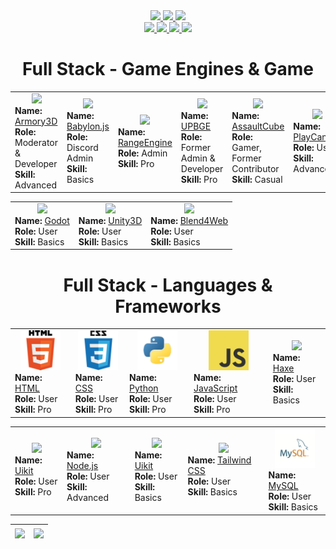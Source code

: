 <!-- SOCIAL LINKS -->
<div align="center">
  <a href="https://youtube.com/channel/UCPnPW3BMq3Lv--L6XFoVfLA">
    <img src="https://img.shields.io/badge/youtube-%23E60023.svg?&style=for-the-badge&logo=youtube&logoColor=white" />
  </a>
  <a href="https://discord.gg/xqrKhGjVJk">
    <img src="https://img.shields.io/badge/Armory3D Discord-%23E60023.svg?&color=darkslateblue&style=for-the-badge&logo=discord&logoColor=white" />
  </a>
  <a href="https://discord.gg/bn2xx6VkbP">
    <img src="https://img.shields.io/badge/Babylon.js Discord-%23E60023.svg?&color=darkslateblue&style=for-the-badge&logo=discord&logoColor=white" />
  </a><br />
  <a href="https://twitter.com/rpaladin_01">
    <img src="https://img.shields.io/badge/twitter-%23E60023.svg?&color=blue&style=for-the-badge&logo=twitter&logoColor=white" />
  </a>
  <a href="https://blenderartists.org/u/rpaladin">
    <img src="https://img.shields.io/badge/BlenderArtists-%23E60023.svg?&color=yellow&style=for-the-badge&logo=discourse&logoColor=white" />
  </a>
  <a href="https://blender.stackexchange.com/users/123064/rpaladin">
    <img src="https://img.shields.io/badge/BlenderStackExchange-%23E60023.svg?&color=lightgrey&style=for-the-badge&logo=stackexchange&logoColor=white" />
  </a>
  <a href="https://reddit.com/u/randompandagames">
    <img src="https://img.shields.io/badge/reddit-%23E60023.svg?&color=darkorange&style=for-the-badge&logo=reddit&logoColor=white" />
  </a>
</div>
<!-- Full Stack - Game Engines & Game -->
<h1 align="center">Full Stack - Game Engines & Game</h1>
<table align="center">
  <tr>
    <!-- Armory3D -->
    <td>
      <div align="center">
        <img src="https://avatars.githubusercontent.com/u/20436620?s=200&v=4" width=64 /><br />
        <div align="left">
          <b>Name: </b><a href="https://armory3d.org">Armory3D</a><br />
          <b>Role: </b>Moderator & Developer<br />
          <b>Skill: </b>Advanced
        </div>
      </div>
    </td>
    <!-- Babylon.js -->
    <td>
      <div align="center">
        <img src="https://avatars.githubusercontent.com/u/4855800?s=200&v=4" width=64 /><br />
        <div align="left">
          <b>Name: </b><a href="https://babylonjs.com">Babylon.js</a><br />
          <b>Role: </b>Discord Admin<br />
          <b>Skill: </b>Basics
        </div>
      </div>
    </td>
    <!-- RangeEngine -->
    <td>
      <div align="center">
        <img src="https://avatars.githubusercontent.com/u/112126963?s=200&v=4" width=64 /><br />
        <div align="left">
          <b>Name: </b><a href="https://rangeengine.tech">RangeEngine</a><br />
          <b>Role: </b>Admin<br />
          <b>Skill: </b>Pro
        </div>
      </div>
    </td>
    <!-- UPBGE -->
    <td>
      <div align="center">
        <img src="https://avatars.githubusercontent.com/u/16006310?s=200&v=4" width=64 /><br />
        <div align="left">
          <b>Name: </b><a href="https://upbge.org">UPBGE</a><br />
          <b>Role: </b>Former Admin & Developer<br />
          <b>Skill: </b>Pro
        </div>
      </div>
    </td>
    <!-- AssaultCube -->
    <td>
      <div align="center">
        <img src="https://avatars.githubusercontent.com/u/5957666?s=200&v=4" width=64 /></br />
        <div align="left">
          <b>Name: </b><a href="https://assault.cubers.net">AssaultCube</a></br />
          <b>Role: </b>Gamer, Former Contributor</br />
          <b>Skill: </b>Casual</b>
        </div>
      </div>
    </td>
    <!-- PlayCanvas -->
    <td>
      <div align="center">
        <img src="https://avatars.githubusercontent.com/u/1030579?s=200&v=4" width=64 /></br />
        <div align="left">
          <b>Name: </b><a href="https://playcanvas.com">PlayCanvas</a></br />
          <b>Role: </b>User</br />
          <b>Skill: </b>Advanced
        </div>
      </div>
    </td>
  </tr>
</table>
<table>
  <tr>
    <!-- Godot -->
    <td>
      <div align="center">
        <img src="https://avatars.githubusercontent.com/u/6318500?s=200&v=4" width=64 /></br />
        <div align="left">
          <b>Name: </b><a href="https://godotengine.org">Godot</a></br />
          <b>Role: </b>User</br />
          <b>Skill: </b>Basics
        </div>
      </div>
    </td>
    <!-- Unity3D -->
    <td>
      <div align="center">
        <img src="https://avatars.githubusercontent.com/u/13039680?s=200&v=4" width=64 /></br />
        <div align="left">
          <b>Name: </b><a href="https://unity3d.com">Unity3D</a></br />
          <b>Role: </b>User</br />
          <b>Skill: </b>Basics
         </div>
      </div>
    </td>
    <!-- Blend4Web -->
    <td>
      <div align="center">
        <img src="https://avatars.githubusercontent.com/u/7070926?s=200&v=4" width=64 /></br />
        <div align="left">
          <b>Name: </b><a href="https://blend4web.com">Blend4Web</a></br />
          <b>Role: </b>User</br />
          <b>Skill: </b>Basics
        </div>
      </div>
    </td>
  </tr>
</table>
<!-- Full Stack - Languages & Frameworks -->
<h1 align="center">Full Stack - Languages & Frameworks</h1>
<table>
  <tr>
    <!-- HTML5 -->
    <td>
      <div align="center">
        <img src="https://raw.githubusercontent.com/github/explore/80688e429a7d4ef2fca1e82350fe8e3517d3494d/topics/html/html.png" width=64 /></br />
        <div align="left">
          <b>Name: </b><a href="https://developer.mozilla.org">HTML</a></br />
          <b>Role: </b>User</br />
          <b>Skill: </b>Pro
        </div>
      </div>
    </td>
    <!-- CSS3 -->
    <td>
      <div align="center">
        <img src="https://raw.githubusercontent.com/github/explore/80688e429a7d4ef2fca1e82350fe8e3517d3494d/topics/css/css.png" width=64 /></br />
        <div align="left">
          <b>Name: </b><a href="https://developer.mozilla.org">CSS</a></br />
          <b>Role: </b>User</br />
          <b>Skill: </b>Pro
        </div>
      </div>
    </td>
    <!-- Python3 -->
    <td>
      <div align="center">
        <img src="https://raw.githubusercontent.com/github/explore/80688e429a7d4ef2fca1e82350fe8e3517d3494d/topics/python/python.png" width=64 /></br />
        <div align="left">
          <b>Name: </b><a href="https://python.org">Python</a></br />
          <b>Role: </b>User</br />
          <b>Skill: </b>Pro
        </div>
      </div>
    </td>
    <!-- JavaScript -->
    <td>
      <div align="center">
        <img src="https://raw.githubusercontent.com/github/explore/80688e429a7d4ef2fca1e82350fe8e3517d3494d/topics/javascript/javascript.png" width=64 /></br />
        <div align="left">
          <b>Name: </b><a href="https://www.javascript.com">JavaScript</a></br />
          <b>Role: </b>User</br />
          <b>Skill: </b>Pro
        </div>
      </div>
    </td>
    <!-- Haxe -->
    <td>
      <div align="center">
        <img src="https://avatars.githubusercontent.com/u/3826779?s=200&v=4" width=64 /></br />
        <div align="left">
          <b>Name: </b><a href="https://haxe.org">Haxe</a></br />
          <b>Role: </b>User</br />
          <b>Skill: </b>Basics
        </div>
      </div>
    </td>
  </tr>
</table>
<table>
  <tr>
    <!-- Bootstrap -->
    <td>
      <div align="center">
        <img src="https://avatars.githubusercontent.com/u/2918581?s=200&v=4" width=64 /></br />
        <div align="left">
          <b>Name: </b><a href="https://getbootstrap.com">Uikit</a></br />
          <b>Role: </b>User</br />
          <b>Skill: </b>Pro
        </div>
      </div>
    </td>
    <!-- Node.js -->
    <td>
      <div align="center">
        <img src="https://avatars.githubusercontent.com/u/9950313?s=200&v=4" width=64 /></br />
        <div align="left">
          <b>Name: </b><a href="https://nodejs.org">Node.js</a></br />
          <b>Role: </b>User</br />
          <b>Skill: </b>Advanced
        </div>
      </div>
    </td>
    <!-- Uikit -->
    <td>
      <div align="center">
        <img src="https://avatars.githubusercontent.com/u/4173184?s=200&v=4" width=64 /></br />
        <div align="left">
          <b>Name: </b><a href="https://getuikit.com">Uikit</a></br />
          <b>Role: </b>User</br />
          <b>Skill: </b>Basics
        </div>
      </div>
    </td>
    <!-- TailwindCSS -->
    <td>
      <div align="center">
        <img src="https://avatars.githubusercontent.com/u/67109815?s=200&v=4" width=64 /></br />
        <div align="left">
          <b>Name: </b><a href="http://tailwindcss.com">Tailwind CSS</a></br />
          <b>Role: </b>User</br />
          <b>Skill: </b>Basics
        </div>
      </div>
    </td>
    <!-- MySQL -->
    <td>
      <div align="center">
        <img src="https://raw.githubusercontent.com/github/explore/80688e429a7d4ef2fca1e82350fe8e3517d3494d/topics/mysql/mysql.png" width=64 /></br />
        <div align="left">
          <b>Name: </b><a href="https://mysql.com">MySQL</a></br />
          <b>Role: </b>User</br />
          <b>Skill: </b>Basics
        </div>
      </div>
    </td>
  </tr>
</table>

<!-- Top Languages + Github Stats -->

| <img align="center" src="https://github-readme-stats.vercel.app/api/top-langs/?username=rpaladin&layout=compact&theme=ayu-mirage&show_icons=true" /> | <img align="center" src="https://github-readme-stats.vercel.app/api?username=rpaladin&theme=ayu-mirage&show_icons=true" />
| ------------- | ------------- |

<!-- Armory Website + UPBGE Website -->

<!-- | <img align="center" src="https://github-readme-stats.vercel.app/api/pin/?username=armory3d&repo=armory_web&theme=ayu-mirage&show_icons=true&show_owner=true" href="https://github.com/armory3d/armory_web" /> | <img align="center" src="https://github-readme-stats.vercel.app/api/pin/?username=upbge&repo=upbge.github.io&theme=ayu-mirage&show_icons=true&show_owner=true" href="https://github.com/upbge/upbge.github.io" />
| ------------- | ------------- |
 -->
